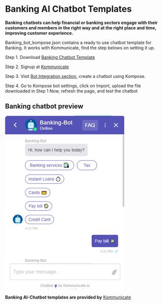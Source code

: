 # Banking AI Chatbot Templates

**Banking chatbots can help financial or banking sectors engage with their customers and members in the right way and at the right place and time, improving customer experience.**

Banking_bot_kompose.json contains a ready to use chatbot template for Banking. It works with Kommunicate, find the step belows on setting it up.

Step 1. Download [Banking Chatbot Template](https://github.com/Kommunicate-io/AI-Chatbot-Templates/blob/main/Banking-Chatbot/Banking_bot_kompose.json)

Step 2. Signup at [Kommunicate](https://www.kommunicate.io/product/kompose-bot-builder?utm_source=github&utm_campaign=chatbot_templates)

Step 3. Visit [Bot Integration section](https://dashboard.kommunicate.io/bots/bot-integrations), create a chatbot using Kompose.

Step 4. Go to Kompose bot settings, click on Import, upload the file downloaded in Step 1
Now, refresh the page, and test the chatbot




## Banking chatbot preview

![alt text](https://github.com/Kommunicate-io/AI-Chatbot-Templates/blob/main/Banking-Chatbot/Banking%20Bot.png)



**Banking AI-Chatbot templates are provided by** [Kommunicate](https://www.kommunicate.io/?utm_source=github&utm_campaign=chatbot_templates)
